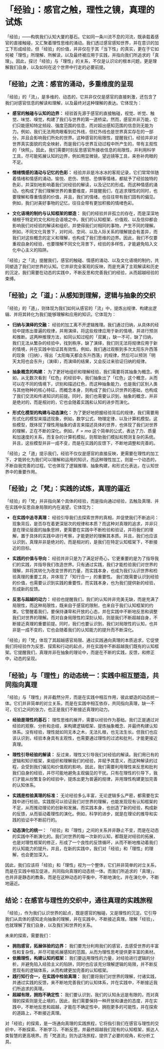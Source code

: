 # 「经验」：感官之触，理性之镜，真理的试炼

「经验」——构筑我们认知大厦的基石。它如同一条川流不息的河流，既承载着感官的直接触碰，又汇聚着理性思维的涌动。我们透过感官感知世界，并在意识的加工下形成经验，但「经验」的价值，并非仅在于其「当下性」的真实，更在于它如何被「理性」所理解、所解读，以及最终被应用于实践，并指向我们所追求的「真理」。因此，探讨「经验」与「理性」的关系，不仅是认识论的根本问题，更是理解我们自身，以及如何在这个世界中行走的必要前提。

## 「经验」之流：感官的涌动，多重维度的呈现

「经验」的「流」，是多维的、动态的，它并非仅仅是感官的直接刺激，还包含了我们对感官信息的解读和理解，以及最终对这种理解的表达。它体现为：

*   **感官的触碰与认知的边界：** 经验首先源于感官的直接触碰，视觉、听觉、触觉、味觉、嗅觉，构建了我们与世界的第一道桥梁。然而，感官并非万能，它们只能感知特定频段、强度范围的信息，而对超出感知范围的信息则无能为力。例如，我们无法用肉眼看到红外线，但红外线也是世界真实存在的一部分，并且会影响我们所处的世界。这种感官的局限性，提醒我们，经验并非对世界真实面貌的完全映射，而是我们与世界互动过程中所产生的，带有主观性的「快照」。因此，我们需要时刻反思感官所接收信息的局限性，并利用科学工具，尽可能拓展认知的边界，例如用显微镜，望远镜等工具，来弥补肉眼的不足。

*   **情绪情感的涌动与记忆的色彩：** 经验并非是冷冰冰的客观记录，它们常常伴随着情绪和情感的涌动。愉悦、悲伤、愤怒、恐惧等情绪，都赋予了经验独特的色彩，并深刻地影响着我们对经验的解读，以及记忆的形成。而这种情感的涌动，也构成了我们理解世界的重要维度，并提醒我们，在追求理性的同时，也要理解和尊重情感的价值，并且，我们的情绪，也往往带有我们固有的偏见。例如，我们对美好事物的记忆，往往会带有更加积极的情绪色彩。

*   **文化语境的制约与认知框架的塑造：** 我们的经验并非孤立的存在，而是深深地植根于特定的文化和社会语境之中。我们的认知框架、价值观、以及信仰都会影响我们对经验的解读和组织，并使得我们对相同的事物，产生不同的理解。例如，不同文化背景下，对时间、空间、以及人际关系的理解就会有差异，而我们对这些概念的定义和理解，也构成了我们思维的边界。因此，我们不仅要重视自身的经验，也要理解不同文化背景下，经验的多样性，才能避免陷入文化中心主义的陷阱。

「经验」之「流」提醒我们，感官的触碰、情感的涌动、以及文化语境的制约，共同塑造了我们对世界的认知。它并非完全客观的反映，而是充满了主观解读和历史的沉淀，我们需要在动态的实践中，不断反思和完善我们的经验，从而超越经验的束缚。

## 「经验」之「道」：从感知到理解，逻辑与抽象的交织

「经验」的「道」，则体现为我们如何从感官的「流」中，提炼出规律、构建出逻辑、并将其转化为我们能够理解和应用的知识。它体现为：

*   **归纳与演绎的交融：** 经验的加工离不开逻辑推理。我们通过归纳，从具体的经验中提炼出普遍的规律，并用演绎，将这些规律应用于新的情境，并进行预测和推断。这两种推理方法，如同认知过程的「双翼」，缺一不可，缺了归纳，我们无法从繁杂的经验中，找到秩序，缺了演绎，我们则无法将规律应用于新的情境，并在实践中验证其有效性。例如，我们通过观察到多次太阳东升西落的现象（归纳），得出「太阳每天都会东升西落」的规律，然后可以预测「明天太阳也会东升」（演绎），而演绎的结果，又会反过来验证归纳的规律。

*   **抽象概念的构建：** 为了更好地组织和理解经验，我们需要将其抽象为概念。例如，从无数次看到「红色」的经验中，我们抽象出了「红色」这个概念，从而可以在不同的情境下，识别和描述红色，而这种抽象能力，也是我们区别人类与其他物种的核心特征，而概念本身，则构成了我们认识世界的基础，也构成了我们交流和传递知识的前提。同时，我们也需要认识到，抽象的概念，并非是绝对的，而是相对的，它也会随着实践和认知的进步而演化。

*   **形式化模型的构建与动态演化：** 为了更好地把握经验背后的规律，我们需要用形式化的模型来描述现象，例如，数学公式、物理定律、以及计算机模型。这些模型，既体现了理性用抽象的语言来描述具体的世界，也体现了我们对世界的理解，正在不断的深化。例如，$F=ma$ 这个简单的公式，表达了力、质量和加速度的关系，而复杂的计算机模拟，则帮助我们模拟和预测复杂的系统。并且，这些模型并非一成不变，而是在实践的反馈下，不断地调整和完善的。

「经验」之「道」提示我们，经验不仅仅是感官的直接反映，更需要在理性的加工下，才能转化为我们可以理解和运用的知识，而这种理性加工，则是一个动态的，不断自我完善的过程。它也体现了逻辑推理、抽象构建，和形式化表达，在认知世界中的重要作用。

## 「经验」之「梵」：实践的试炼，真理的逼近

「经验」的「梵」并非指向某个具体的经验，而是指向通过经验，去触及真理、并在实践中反思自身局限的内在渴望。它体现为：

*   **在实践中追寻真理：** 经验引导我们去探索世界的真相，并促使我们不断追问：现象背后，是否存在着更深层次的规律和本质？而这种对真理的追求，并非只是在理论层面的抽象思辨，更需要在实践中不断检验和验证，并将我们的理解，置于具体的实践中进行考察，才能更好的理解其本质。并且，我们也应该认识到，真理并非是绝对的，而是相对的，是我们在特定认知框架下，不断接近的目标。

*   **实践的价值与导向：** 经验并非只是为了满足好奇心，它更重要的是为了指导我们的实践，并指导我们改造世界。只有通过实践，我们才能检验我们对世界的理解，并将其转化为改变世界的力量，而实践本身，也成为我们认识世界和检验真理的重要工具，并体现了「知行合一」的重要性。 我们既需要认识到经验的价值，也需要认识到实践的重要性，而实践本身，也为我们提供新的经验，形成新的反馈。

*   **反思与超越的动力：** 经验也提醒我们，我们的认知并非完美无缺，而是充满了局限性，而这种局限性，既来自于感官的限制，也来自于我们认知框架的约束。它警醒着我们，要保持谦卑和开放的心态，并在实践中不断地反思和调整我们对世界的理解。而对自身局限性的深刻认知，则是我们不断超越自身，不断接近真理的重要前提。同时，我们也要认识到，我们对局限性的认知，也并非是一成不变的，它也会随着我们的认知能力的提升而不断深化。

「经验」的「梵」体现了其超越感官局限、通过实践通向真理的本质追求，它促使我们将经验作为反思、探索和行动的起点，并在实践中不断超越我们既有的认知框架。它提醒我们，真理并非在抽象的理论中，而是在不断的实践，反馈，和修正中，动态的呈现。

## 「经验」与「理性」的动态统一：实践中相互塑造，共同指向真理

「经验」与「理性」并非截然分开，而是在实践中相互作用，彼此塑造的动态统一体。它们并非简单的对立关系，而是在实践中相互依存，共同指向真理，缺一不可，它们之间的张力，也正是我们不断接近真理的动力。

*   **经验是理性的基石：** 理性思维的展开，需要以经验作为基础。我们正是通过对经验的观察、分析和总结，来构建逻辑框架、提炼抽象概念、并最终构建认知体系。没有经验，理性就如同无本之木，无法扎根，也无法生长。但我们也应该认识到，经验本身具有主观性，也需要通过理性的过滤和批判，才能更接近真理。

*   **理性引导经验的解读：** 反过来，理性又引导我们对经验的解读。我们用已有的逻辑和知识框架，来组织和理解我们的经验，并赋予其意义，而这种解读的过程，会受到我们偏见和价值观的影响，因此，我们需要利用理性来反思和批判我们自身的经验，并尽可能地避免主观偏见的干扰。只有在理性的引导下，我们才能从纷繁复杂的经验中，提炼出更为普遍的规律，并用理性构建更加完善的认知体系。

*   **实践是检验真理的标准：** 无论经验多么丰富，无论逻辑多么严密，都需要在实践中进行检验。实践既可以验证我们对世界的理解，也能发现现有认知框架的不足，从而推动理论的创新和发展。而实践本身，也创造了新的经验，构成新的反馈，从而驱动着理性的演化。例如，科学的进步，就是在理论的推导和实践的验证中不断前行的。

*   **动态演化的统一：** 「经验」和「理性」之间的关系并非静止不变，而是在动态的实践中不断演化的。我们对世界的每一次新的认知，都既是对经验的拓展，也是对理性框架的修正，形成了一个良性的反馈循环，从而不断地推动着我们的认知能力的提升。并且，在新的实践中，我们对「经验」和「理性」的理解，也会更加深入。

因此，我们应该将「经验」和「理性」视为一个整体，它们并非简单的对立关系，而是在实践中相互促进，共同指向真理的动态统一体。而我们所追求的「真理」，也并非是静态的教条，而是在这种动态的平衡中，不断地演化，并在演化中，不断地逼近。

## 结论：在感官与理性的交织中，通往真理的实践旅程

「经验」，作为我们认识世界的起点，既是感官的触碰，又是理性的沉淀。它引导我们从具体的感知走向抽象的理解，并在实践中，不断接近真理。理解「经验」，也就理解了我们自身，以及我们和世界的关系。

未来的探索，需要我们：

*   **拥抱感官，拓展体验的边界：** 我们要充分利用我们的感官，去感受世界的丰富性和复杂性，并尽可能拓展感知的范围，从而为理性思考提供更丰富的素材。
*   **依赖理性，构建认知的框架：** 我们要运用理性的力量，对经验进行逻辑的分析，并避免陷入经验主义的陷阱，同时也应该充分理解逻辑的局限，并不断反思现有的逻辑体系，从而构建更加完善的认知框架。
*   **践行知行合一，在实践中检验真理：** 我们要将我们对世界的理解，付诸实践，并通过实践的反馈，来不断地完善我们的认知体系，并在实践中，不断接近我们所追求的真理。
*   **超越有限，拥抱不确定性：** 我们要认识到，我们的认知永远是有限的，而对真理的探索则是无止境的，因此，我们需要保持一种开放和谦逊的态度，并在实践中，不断地反思和超越，才能在不确定性中，拥抱更多的可能性，并在探索的道路上，不断接近真理。

对「经验」的探索，是一场通向真理的实践旅程，它将指引我们在感官与理性的交织中，不断探索、不断学习、不断反思，并最终超越我们现有的认知框架，抵达人类智慧的更高境界。而「梵道流」则为这场旅程，提供了必要的视角，和分析工具。
